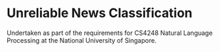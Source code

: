 # Unreliable News Classification

Undertaken as part of the requirements for CS4248 Natural Language Processing at the National University of Singapore.

